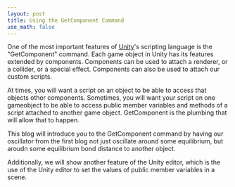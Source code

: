 ```yaml
---
layout: post
title: Using the GetComponent Command
use_math: false
---
```


One of the most important features of [Unity](https://unity3d.com/)'s scripting language is the "GetComponent" command. Each game object in Unity has its features extended by components. Components can be used to attach a renderer, or a collider, or a special effect. Components can also be used to attach our custom scripts.

At times, you will want a script on an object to be able to access that objects other components. Sometimes, you will want your script on one gameobject to be able to access public member variables and methods of a script attached to another game object. GetComponent is the plumbing that will allow that to happen.

This blog will introduce you to the GetComponent command by having our oscillator from the first blog not just oscillate around some equilibrium, but aroudn some equilibrium bond distance to another object.

Additionally, we will show another feature of the Unity editor, which is the use of the Unity editor to set the values of public member variables in a scene. 


